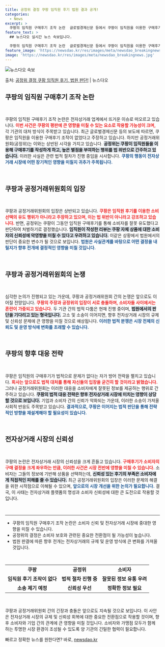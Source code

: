 ```yaml
---
title: 공정위 결정 쿠팡 임직원 후기 법원 결과 공개!
categories:
  - News
excerpt: >
  쿠팡의 임직원 구매후기 조작 논란  글로벌경제신문 등에서 쿠팡이 임직원을 이용한 구매후기 조작 행위가 없었고…
feature_text: >
  ## 뉴스다오 실시간 뉴스 속보입니다.

  쿠팡의 임직원 구매후기 조작 논란  글로벌경제신문 등에서 쿠팡이 임직원을 이용한 구매후기 조작 행위가 없었고…
feature_image: 'https://newsdao.kr/res/images/meta/newsdao_breakingnews.jpg'
image: 'https://newsdao.kr/res/images/meta/newsdao_breakingnews.jpg'
---
```


![뉴스다오 속보](https://newsdao.kr/res/images/meta/newsdao_breakingnews.jpg)

<p>출처: <a href="https://newsdao.kr/4264" rel="dofollow">공정위 결정 쿠팡 임직원 후기, 법원 판단!</a> | 뉴스다오</p>

<h2 data-ke-size="size26">쿠팡의 임직원 구매후기 조작 논란</h2>

<p data-ke-size="size16">&nbsp;</p>

쿠팡의 임직원 구매후기 조작 논란은 전자상거래 업계에서 뜨거운 이슈로 떠오르고 있습니다. <b><span style="color: #ee2323;">이번 사건은 쿠팡의 평판에 큰 영향을 미칠 수 있는 요소로 작용할 가능성이 크며,</span></b> 각 기관의 대처 방식이 주목받고 있습니다. 최근 글로벌경제신문 등의 보도에 따르면, 쿠팡은 임직원을 이용한 구매후기 조작이 없었다고 주장하고 있습니다. 하지만 공정거래위원회(공정위)는 이와는 상반된 시각을 가지고 있습니다. <b><span style="background-color: #21538527;">공정위는 쿠팡이 임직원들을 이용해 구매후기를 작성하게 하고, 높은 별점을 부여하는 행위를 법 위반으로 간주하고 있습니다.</span></b> 이러한 사실은 관련 법적 절차가 진행 중임을 시사합니다. <b><span style="color: #1a5490;">쿠팡의 행동이 전자상거래 시장에 어떤 장기적인 영향을 미칠지 귀추가 주목됩니다.</span></b>

<p data-ke-size="size16">&nbsp;</p>

<h2 data-ke-size="size26">쿠팡과 공정거래위원회의 입장</h2>

<p data-ke-size="size16">&nbsp;</p>

쿠팡과 공정거래위원회의 입장은 상반되고 있습니다. <b><span style="color: #ee2323;">쿠팡은 임직원 후기를 이용한 소비선택의 유도 행위가 아니라고 주장하고 있으며, 이는 법 위반이 아니라고 강조하고 있습니다.</span></b> 반면, 공정위는 쿠팡이 그동안 임직원 구매후기를 통해 소비자를 잘못 유도했다고 판단하여 처벌하기로 결정했습니다. <b><span style="background-color: #21538527;">임직원이 작성한 리뷰는 쿠팡 자체 상품에 대한 소비자의 신뢰성에 악영향을 미칠 수 있다고 우려하고 있습니다.</span></b> 이같은 상황에서 법원에서의 판단이 중요한 변수가 될 것으로 보입니다. <b><span style="color: #1a5490;">법원은 사실관계를 바탕으로 어떤 결정을 내릴지가 향후 전개에 결정적인 영향을 미칠 것입니다.</span></b>

<p data-ke-size="size16">&nbsp;</p>

<h2 data-ke-size="size26">쿠팡과 공정거래위원회의 논쟁</h2>

<p data-ke-size="size16">&nbsp;</p>

심각한 논의가 진행되고 있는 가운데, 쿠팡과 공정거래위원회 간의 논쟁은 앞으로도 이어질 전망입니다. <b><span style="color: #ee2323;">쿠팡의 주장과 공정위의 입장이 서로 충돌하며, 소비자들 사이에서는 혼란이 가중되고 있습니다.</span></b> 두 기관 간의 법적 다툼은 현재 진행 중이며, <b><span style="background-color: #21538527;">법원에서의 판단을 기다리고 있는 형국입니다.</span></b> 고소 및 소송이 이어지면, 향후 전자상거래 시장의 규제 및 신뢰성 문제에 큰 영향을 미칠 것으로 예상됩니다. <b><span style="color: #1a5490;">이러한 법적 분쟁은 시장 전체의 신뢰도 및 운영 방식에 변화를 초래할 수 있습니다.</span></b>

<p data-ke-size="size16">&nbsp;</p>

<h2 data-ke-size="size26">쿠팡의 향후 대응 전략</h2>

<p data-ke-size="size16">&nbsp;</p>

쿠팡은 임직원의 구매후기가 법적으로 문제가 없다는 자가 방어 전략을 펼치고 있습니다. <b><span style="color: #ee2323;">회사는 앞으로도 법적 대처를 통해 자신들의 입장을 굳건히 할 것이라고 밝혔습니다.</span></b> 그러나 공정거래위원회는 이러한 대응을 소비자에게 잘못된 정보를 제공하는 행위로 간주하고 있습니다. <b><span style="background-color: #21538527;">쿠팡의 법적 대응 전략은 향후 전자상거래 시장에 미치는 영향이 상당할 것으로 보입니다.</span></b> 기업과 소비자 간의 신뢰가 악화되는 가운데, 이러한 소송이 가져올 사회적 반응도 주목받고 있습니다. <b><span style="color: #1a5490;">결과적으로, 쿠팡은 이어지는 법적 판단을 통해 전략적인 방향을 재설계해야 할 필요성이 있습니다.</span></b>

<p data-ke-size="size16">&nbsp;</p>

<h2 data-ke-size="size26">전자상거래 시장의 신뢰성</h2>

<p data-ke-size="size16">&nbsp;</p>

쿠팡의 논란은 전자상거래 시장의 신뢰성을 크게 흔들고 있습니다. <b><span style="color: #ee2323;">구매후기가 소비자의 구매 결정을 크게 좌우하는 만큼, 이러한 사건은 시장 전반에 영향을 미칠 수 있습니다.</span></b> 소비자는 그들의 정보에 기반해 상품을 선택하는데, <b><span style="background-color: #21538527;">신뢰성 있는 후기의 부족은 소비자에게 직접적인 피해를 줄 수 있습니다.</span></b> 최근 공정거래위원회의 입장은 이러한 문제의 해결을 위한 시작점으로 이해될 수 있으며, <b><span style="color: #1a5490;">앞으로의 시장 개선을 위한 논의가 필요합니다.</span></b> 결국, 이 사태는 전자상거래 플랫폼의 명성과 소비자 신뢰성에 대한 큰 도전으로 작용할 것입니다.

<p data-ke-size="size16">&nbsp;</p>

<hr>

<ul>
    <li>쿠팡의 임직원 구매후기 조작 논란은 소비자 신뢰 및 전자상거래 시장에 중대한 영향을 미칠 수 있습니다.</li>
    <li>공정위의 결정은 소비자 보호와 관련된 중요한 전환점이 될 가능성이 높습니다.</li>
    <li>법원 판결에 따른 향후 전개는 전자상거래의 규제 및 운영 방식에 큰 변화를 가져올 것입니다.</li>
</ul>

<p data-ke-size="size16">&nbsp;</p>

<table>
    <tr>
        <td style="text-align: center; height: 17px;"><b>쿠팡</b></td>
        <td style="text-align: center; height: 17px;"><b>공정위</b></td>
        <td style="text-align: center; height: 17px;"><b>소비자</b></td>
    </tr>
    <tr>
        <td style="text-align: center; height: 17px;"><b>임직원 후기 조작이 없다</b></td>
        <td style="text-align: center; height: 17px;"><b>법적 절차 진행 중</b></td>
        <td style="text-align: center; height: 17px;"><b>잘못된 정보 유통 우려</b></td>
    </tr>
    <tr>
        <td style="text-align: center; height: 17px;"><b>소송 제기 예정</b></td>
        <td style="text-align: center; height: 17px;"><b>신뢰성 우선</b></td>
        <td style="text-align: center; height: 17px;"><b>정확한 정보 필요</b></td>
    </tr>
</table>

<p data-ke-size="size16">&nbsp;</p>

쿠팡과 공정거래위원회 간의 긴장과 충돌은 앞으로도 지속될 것으로 보입니다. 이 사안은 전자상거래 시장의 규제 및 신뢰성 회복에 대한 중요한 전환점으로 작용할 것이며, 향후 소비자와 기업 간의 관계에 큰 영향을 미칠 것입니다. 소비자와 가맹점 모두가 함께 하는 투명한 시장 환경이 조성될 수 있도록 양 기관의 긴밀한 협력이 필요합니다. 

빠르고 정확한 뉴스를 원한다면? 바로, <a href="https://newsdao.kr" rel="dofollow">newsdao.kr</a>


